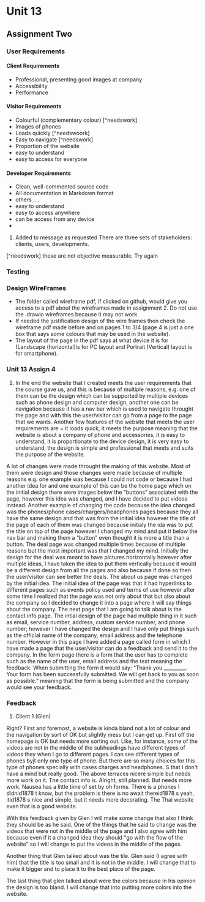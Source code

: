# Unit 13

## Assignment Two

### User Requirements

#### Client Requirements

+ Professional, presenting good images at company
+ Accessibility 
+ Performance


#### Visitor Requirements

+ Colourful (complementary colour) [^needswork]
+ Images of phones
+ Loads quickly [^needswoork]
+ Easy to navigate [^needswork]
+ Proportion of the website
+ easy to understand
+ easy to access for everyone


#### Developer Requirements

 + Clean, well-commented source code
 + All documentation in Markdown format
 + others ....
 + easy to understand
 + easy to access anywhere
 + can be access from any device
 + 

1. Added to message as requested
There are three sets of stakeholders: clients, users, developments.


 [^needswork] these are not objective measurable. Try again 



 ### Testing 
 
### Design WireFrames 

+ The folder called wireframe pdf, if clicked on github, would give you access to a pdf about the wireframes made in assignment 2. Do not use the .drawio wireframes because it may not work.
+ If needed the justification design of the wire frames then check the wireframe pdf made before and on pages 1 to 3/4 (page 4 is just a one box that says some colours that may be used in the website).
+ The layout of the page in the pdf says at what device it is for (Landscape (horizontal)is for PC layout and Portrait (Vertical) layout is for smartphone).

### Unit 13 Assign 4

1. In the end the website that I created meets the user requirements that the course gave us, and this is because of multiple reasons, e.g. one of them can be the design which can be supported by multiple devices such as phone design and computer design, another one can be navigation because it has a nav bar which is used to navigate throught the page and with this the user/visitor can go from a page to the page that we wants. Another few features of the website that meets the user requirements are = it loads quick, it meets the purpose meaning that the website is about a company of phone and accessories, it is easy to understand, it is proportionate to the device design, it is very easy to understand, the design is simple and professional that meets and suits the purpose of the website.

 A lot of changes were made throught the making of this website. Most of them were design and those changes were made because of multiple reasons e.g. one example was because I could not code or because I had another idea for and one example of this can be the home page which on the initial design there were images below the “buttons” associated with the page, however this idea was changed, and I have decided to put videos instead. 
Another example of changing the code because the idea changed was the phones/phone cases/chargers/headphones pages because they all have the same design and that was from the initial idea however the title of the page of each of them was changed because initialy the ida was to put the title on top of the page however I changed my mind and put it below the nav bar and making them a “button” even thought it is more a title than a button.
The deal page was changed multiple times because of multiple reasons but the most important was that I changed my mind. Initially the design for the deal was meant to have pictures horizontally however after multiple ideas, I have taken the idea to put them vertically because it would be a different design from all the pages and also because if done so then the user/visitor can see better the deals.
The about us page was changed by the initial idea. The initial idea of the page was that it had hyperlinks to different pages such as events policy used and terms of use however after some time I realized that the page was not only about that but also about the company so I decided to change it into a page where it will say things about the company. 
The next page that I am going to talk about is the contact info page. The intial design of the page had multiple thing in it such as email, service number, address, custom service number, and phone number; however I have changed the design and I have only put things such as the official name of the company, email address and the telephone number. However in this page I have added a page called form in which I have made a page that the user/visitor can do a feedback and send it to the company. In the form page there is a form that the user has to complete such as the name of the user, email address and the text meaning the feedback. When submitting the form it would say: “Thank you _________. Your form has been successfully submitted. We will get back to you as soon as possible.” meaning that the form is being submitted and the company would see your feedback.




### Feedback

1. Client 1 (Glen) 

Right? First and foremost, a website is kinda bland not a lot of colour and the navigation by sort of OK but slightly mess but I can get up. First off the homepage is OK but needs more sorting out. Like, for instance, some of the videos are not in the middle of the subheadings have different types of videos they when I go to different pages. I can see different types of phones byjt only one type of phone. But there are so many choices for this type of phones specially with cases charges and headphones. S that I don't have a mind but really good. The above terraces nicere simple but needs more work on it. The contact info is. 
Alright, still planned. But needs more work. Nausea has a little time of set by oh forms. There is a phones I didnid1878 t know, but the problem is there is no await thereid1878 s yeah, itid1878 s nice and simple, but it needs more decorating. The Thai website even that is a good website.

With this feedback given by Glen I will make some change that also I think they should be as he said. One of the things that he said to change was the videos that were not in the middle of the page and I also agree with him because even if it a changed idea they should "go with the flow of the website" so I will change to put the videos in the middle of the pages. 

Another thing that Glen talked about was the tile. Glen said (I agree with him) that the title is too small and it is not in the middle. I will change that to make it bigger and to place it to the best place of the page.

The last thing that glen talked about were the colors because in his opinion the design is too bland. I will change that into putting more colors into the website. 

